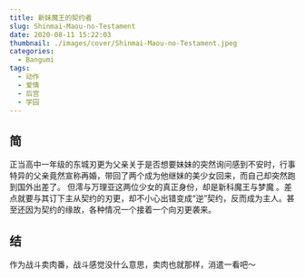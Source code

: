 ```yaml
---
title: 新妹魔王的契约者
slug: Shinmai-Maou-no-Testament
date: 2020-08-11 15:22:03
thumbnail: ./images/cover/Shinmai-Maou-no-Testament.jpeg
categories:
  - Bangumi
tags:
  - 动作
  - 爱情
  - 后宫
  - 学园
---
```


## 简

正当高中一年级的东城刃更为父亲关于是否想要妹妹的突然询问感到不安时，行事特异的父亲竟然宣称再婚，带回了两个成为他继妹的美少女回来，而自己却突然跑到国外出差了。
但澪与万理亚这两位少女的真正身份，却是新科魔王与梦魔 。差点就要与其订下主从契约的刃更，却不小心出错变成“逆”契约，反而成为主人。甚至还因为契约的缘故，各种情况一个接着一个向刃更袭来。

## 结

作为战斗卖肉番，战斗感觉没什么意思，卖肉也就那样，消遣一看吧～
